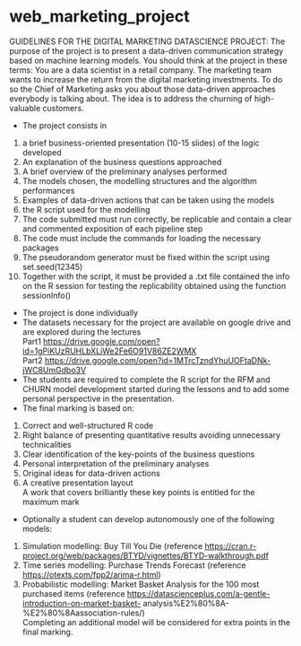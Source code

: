 # web_marketing_project
GUIDELINES FOR THE DIGITAL MARKETING DATASCIENCE PROJECT:
The purpose of the project is to present a data-driven communication strategy based on machine learning models. You should think at the project in these terms: You are a data scientist in a retail company. The marketing team wants to increase the return from the digital marketing investments. To do so the Chief of Marketing asks you about those data-driven approaches everybody is talking about. The idea is to address the churning of high-valuable customers.
- The project consists in  
1. a brief business-oriented presentation (10-15 slides) of the logic developed  
2. An explanation of the business questions approached  
3. A brief overview of the preliminary analyses performed  
4. The models chosen, the modelling structures and the algorithm performances  
5. Examples of data-driven actions that can be taken using the models  
6. the R script used for the modelling  
7. The code submitted must run correctly, be replicable and contain a clear and commented exposition of each pipeline step  
8. The code must include the commands for loading the necessary packages  
9. The pseudorandom generator must be fixed within the script using set.seed(12345)  
10. Together with the script, it must be provided a .txt file contained the info on the R session for testing the replicability obtained using the function sessionInfo()  
- The project is done individually  
- The datasets necessary for the project are available on google drive and are explored during the lectures    
Part1 https://drive.google.com/open?id=1gPiKUzRUHLbXLiWe2Fe6O91V86ZE2WMX    
Part2 https://drive.google.com/open?id=1MTrcTzndYhuUOFtaDNk-jWC8UmGdbo3V    
- The students are required to complete the R script for the RFM and CHURN model development started during the lessons and to add some personal perspective in the presentation.
- The final marking is based on:  
1. Correct and well-structured R code  
2. Right balance of presenting quantitative results avoiding unnecessary technicalities  
3. Clear identification of the key-points of the business questions  
4. Personal interpretation of the preliminary analyses  
5. Original ideas for data-driven actions  
6. A creative presentation layout  
A work that covers brilliantly these key points is entitled for the maximum mark  
- Optionally a student can develop autonomously one of the following models:  
1. Simulation modelling: Buy Till You Die (reference https://cran.r-project.org/web/packages/BTYD/vignettes/BTYD-walkthrough.pdf  
2. Time series modelling: Purchase Trends Forecast (reference https://otexts.com/fpp2/arima-r.html)  
3. Probabilistic modelling: Market Basket Analysis for the 100 most purchased items (reference https://datascienceplus.com/a-gentle-introduction-on-market-basket-    analysis%E2%80%8A-%E2%80%8Aassociation-rules/)  
Completing an additional model will be considered for extra points in the final marking.  
